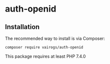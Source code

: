 # auth-openid

Installation
------------

The recommended way to install is via Composer:

```
composer require vairogs/auth-openid
```

This package requires at least PHP 7.4.0

